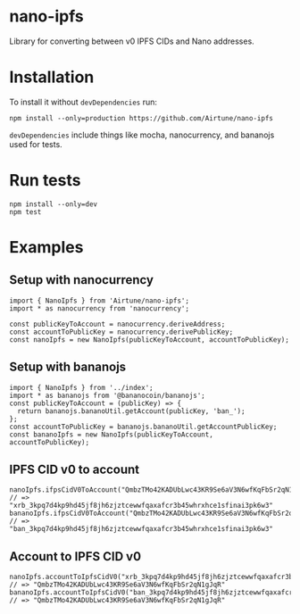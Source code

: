# nano-ipfs
Library for converting between v0 IPFS CIDs and Nano addresses.

# Installation
To install it without `devDependencies` run:
```
npm install --only=production https://github.com/Airtune/nano-ipfs
```

`devDependencies` include things like mocha, nanocurrency, and bananojs used for tests.

# Run tests

```
npm install --only=dev
npm test
```

# Examples
## Setup with nanocurrency
```
import { NanoIpfs } from 'Airtune/nano-ipfs';
import * as nanocurrency from 'nanocurrency';

const publicKeyToAccount = nanocurrency.deriveAddress;
const accountToPublicKey = nanocurrency.derivePublicKey;
const nanoIpfs = new NanoIpfs(publicKeyToAccount, accountToPublicKey);
```

## Setup with bananojs
```
import { NanoIpfs } from '../index';
import * as bananojs from '@bananocoin/bananojs';
const publicKeyToAccount = (publicKey) => {
  return bananojs.bananoUtil.getAccount(publicKey, 'ban_');
};
const accountToPublicKey = bananojs.bananoUtil.getAccountPublicKey;
const bananoIpfs = new NanoIpfs(publicKeyToAccount, accountToPublicKey);
```

## IPFS CID v0 to account
```
nanoIpfs.ifpsCidV0ToAccount("QmbzTMo42KADUbLwc43KR9Se6aV3N6wfKqFbSr2qN1gJqR");
// => "xrb_3kpq7d4kp9hd45jf8jh6zjztcewwfqaxafcr3b45whrxhce1sfinai3pk6w3"
bananoIpfs.ifpsCidV0ToAccount("QmbzTMo42KADUbLwc43KR9Se6aV3N6wfKqFbSr2qN1gJqR");
// => "ban_3kpq7d4kp9hd45jf8jh6zjztcewwfqaxafcr3b45whrxhce1sfinai3pk6w3"
```

## Account to IPFS CID v0
```
nanoIpfs.accountToIpfsCidV0("xrb_3kpq7d4kp9hd45jf8jh6zjztcewwfqaxafcr3b45whrxhce1sfinai3pk6w3");
// => "QmbzTMo42KADUbLwc43KR9Se6aV3N6wfKqFbSr2qN1gJqR"
bananoIpfs.accountToIpfsCidV0("ban_3kpq7d4kp9hd45jf8jh6zjztcewwfqaxafcr3b45whrxhce1sfinai3pk6w3");
// => "QmbzTMo42KADUbLwc43KR9Se6aV3N6wfKqFbSr2qN1gJqR"
```
